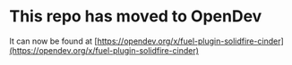 # This repo has moved to OpenDev

It can now be found at [https://opendev.org/x/fuel-plugin-solidfire-cinder](https://opendev.org/x/fuel-plugin-solidfire-cinder)
